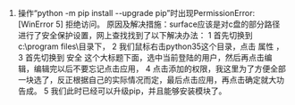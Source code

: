 1. 操作“python -m pip install --upgrade pip”时出现PermissionError: [WinError 5] 拒绝访问。
   原因及解决措施：surface应该是对c盘的部分路径进行了安全保护设置，网上查找找到了以下解决办法：
        1 首先切换到c:\\program files\\目录下，
        2 我们鼠标右击python35这个目录，点击 属性 ，
        3 首先切换到  安全 这个大标题下面，选中当前登陆的用户，然后再点击编辑，编辑完以后不要忘记点击应用，
        4 点击添加的权限，我这里为了方便全部一块选了，反正根据自己的实际情况而定，最后点击应用，再点击确定就大功告成。
        5 我们此时已经可以升级pip，并且能够安装模块了。
